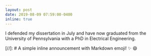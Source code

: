 ```yaml
---
layout: post
date: 2019-08-09 07:59:00-0400
inline: true
---
```


I defended my dissertation in July and have now graduated from the University of Pennsylvania with a PhD in Electrical Engineering.

[//]: # A simple inline announcement with Markdown emoji! :sparkles: :smile:
